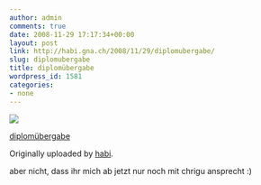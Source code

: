 ```yaml
---
author: admin
comments: true
date: 2008-11-29 17:17:34+00:00
layout: post
link: http://habi.gna.ch/2008/11/29/diplomubergabe/
slug: diplomubergabe
title: diplomübergabe
wordpress_id: 1581
categories:
- none
---
```



 [![](http://farm4.static.flickr.com/3161/3067841475_d4aa13256c_m.jpg)](http://www.flickr.com/photos/habi/3067841475/)
   

 
  [diplomübergabe](http://www.flickr.com/photos/habi/3067841475/)
    

  Originally uploaded by [habi](http://www.flickr.com/people/habi/).
 



aber nicht, dass ihr mich ab jetzt nur noch mit chrigu ansprecht :)
  

